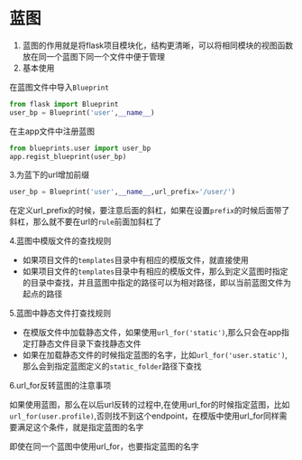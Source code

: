 # 蓝图
1. 蓝图的作用就是将flask项目模块化，结构更清晰，可以将相同模块的视图函数放在同一个蓝图下同一个文件中便于管理
2. 基本使用

在蓝图文件中导入`Blueprint`
```python
from flask import Blueprint
user_bp = Blueprint('user',__name__)
```
    
在主app文件中注册蓝图
```python
from blueprints.user import user_bp
app.regist_blueprint(user_bp)
```

3.为蓝下的url增加前缀
```python
user_bp = Blueprint('user',__name__,url_prefix='/user/')
```

在定义url_prefix的时候，要注意后面的斜杠，如果在设置`prefix`的时候后面带了斜杠，那么就不要在url的`rule`前面加斜杠了

4.蓝图中模版文件的查找规则
- 如果项目文件的`templates`目录中有相应的模版文件，就直接使用
- 如果项目文件的`templates`目录中有相应的模版文件，那么到定义蓝图时指定的目录中查找，并且蓝图中指定的路径可以为相对路径，即以当前蓝图文件为起点的路径

5.蓝图中静态文件打查找规则
- 在模版文件中加载静态文件，如果使用`url_for('static')`,那么只会在app指定打静态文件目录下查找静态文件
- 如果在加载静态文件的时候指定蓝图的名字，比如`url_for('user.static')`,那么会到指定蓝图定义的`static_folder`路径下查找

6.url_for反转蓝图的注意事项

如果使用蓝图，那么在以后url反转的过程中,在使用url_for的时候指定蓝图，比如`url_for(user.profile)`,否则找不到这个endpoint，在模版中使用url_for同样需要满足这个条件，就是指定蓝图的名字

即使在同一个蓝图中使用url_for，也要指定蓝图的名字
